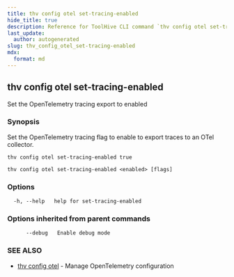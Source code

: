 ```yaml
---
title: thv config otel set-tracing-enabled
hide_title: true
description: Reference for ToolHive CLI command `thv config otel set-tracing-enabled`
last_update:
  author: autogenerated
slug: thv_config_otel_set-tracing-enabled
mdx:
  format: md
---
```


## thv config otel set-tracing-enabled

Set the OpenTelemetry tracing export to enabled

### Synopsis

Set the OpenTelemetry tracing flag to enable to export traces to an OTel collector.

	thv config otel set-tracing-enabled true

```
thv config otel set-tracing-enabled <enabled> [flags]
```

### Options

```
  -h, --help   help for set-tracing-enabled
```

### Options inherited from parent commands

```
      --debug   Enable debug mode
```

### SEE ALSO

* [thv config otel](thv_config_otel.md)	 - Manage OpenTelemetry configuration

